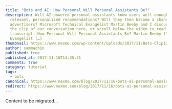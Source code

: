 ```yaml
---
title: "Bots and AI: How Personal Will Personal Assistants Be?"
description: Will AI-powered personal assistants know users well enough to make
  relevant, personalized recommendations? WIll they then become a channel for
  advertisers? Microsoft Technical Evangelist Martin Beeby and I discuss. Watch
  the clip of our conversation here, or scroll below the video to read the
  transcript. How Personal Will Personal Assistants Be? Martin Beeby (Technical
  Evangelist […]
thumbnail: https://www.nexmo.com/wp-content/uploads/2017/11/Bots-Clip12_800x300.jpg
author: sammachin
published: true
published_at: 2017-11-16T14:35:31
comments: true
category: tutorial
tags:
  - bots
canonical: https://www.nexmo.com/blog/2017/11/16/bots-ai-personal-assistants-voice-assistants
redirect: https://www.nexmo.com/blog/2017/11/16/bots-ai-personal-assistants-voice-assistants
---
```

Content to be migrated...
